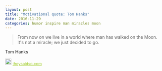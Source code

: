 ```yaml
---
layout: post
title: "Motivational quote: Tom Hanks"
date: 2016-11-29
categories: humor inspire man miracles moon
---
```

> From now on we live in a world where man has walked on the Moon. It's not a miracle; we just decided to go.

Tom Hanks

<span style="z-index:50;font-size:0.9em;"><img src="https://theysaidso.com/branding/theysaidso.png" height="20" width="20" alt="theysaidso.com"/><a href="https://theysaidso.com" title="Powered by quotes from theysaidso.com" style="color: #9fcc25; margin-left: 4px; vertical-align: middle;">theysaidso.com</a></span>
